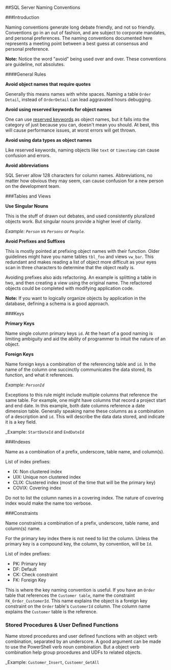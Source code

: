 ##SQL Server Naming Conventions

###Introduction

Naming conventions generate long debate friendly, and not so friendly. Conventions go in an out of fashion, and are subject to corporate mandates, and personal preferences. The naming conventions documented here represents a meeting point between a best guess at consensus and personal preference.

**Note:** Notice the word "avoid" being used over and over. These conventions are guideline, not absolutes.

####General Rules

**Avoid object names that require quotes**

Generally this means names with white spaces. Naming a table `Order Detail`, instead of `OrderDetail` can lead aggravated hours debugging.

**Avoid using reserved keywords for object names**

One can use [reserved keywords](https://msdn.microsoft.com/en-us/library/ms189822.aspx) as object names, but it falls into the category of just because you can, doesn't mean you should. At best, this will cause performance issues, at worst errors will get thrown.

**Avoid using data types as object names**

Like reserved keywords, naming objects like `text` or `timestamp` can cause confusion and errors.

**Avoid abbreviations**

SQL Server allow 128 characters for column names. Abbreviations, no matter how obvious they may seem, can cause confusion for a new person on the development team.

###Tables and Views

**Use Singular Nouns**

This is the stuff of drawn out debates, and used consistently pluralized objects work. But singular nouns provide a higher level of clarity.

_Example: `Person` vs `Persons` or `People`._

**Avoid Prefixes and Suffixes**

This is mostly pointed at prefixing object names with their function. Older guidelines might have you name tables `tbl_foo` and views `vw_bar`. This redundant and makes reading a list of object more difficult as your eyes scan in three characters to determine that the object really is. 

Avoiding prefixes also aids refactoring. An example is splitting a table in two, and then creating a view using the original name. The refactored objects could be completed with modifying application code.

**Note:** If you want to logically organize objects by application in the database, defining a schema is a good approach.


###Keys

**Primary Keys**

Name single column primary keys `id`. At the heart of a good naming is limiting ambiguity and aid the ability of programmer to intuit the nature of an object.

**Foreign Keys**

Name foreign keys a combination of the referencing table and `id`. In the name of the column one succinctly communicates the data stored, its function, and what it references.

_Example: `PersonId`_

Exceptions to this rule might include multiple columns that reference the same table. For example, one might have columns that record a project start and end date. In this example, both date columns reference a date dimension table. Generally speaking name these columns as a combination of a description and `id`. This will describe the data data stored, and indicate it is a key field.

_Example: `StartDateId` and `EndDateId`

###Indexes

Name as a combination of a prefix, underscore, table name, and column(s).

List of index prefixes:

- IX: Non clustered index
- UIX: Unique non clustered index
- CLIX: Clustered index (most of the time that will be the primary key)
- COVIX: Covering index

Do not to list the column names in a covering index. The nature of covering index would make the name too verbose.

###Constraints

Name constraints a combination of a prefix, underscore, table name, and column(s) name. 

For the primary key index there is not need to list the column. Unless the primary key is a compound key, the column, by convention, will be `Id`.

List of index prefixes:

- PK: Primary key
- DF: Default
- CK: Check constraint
- FK: Foreign Key

This is where the key naming convention is useful. If you have an `Order` table that references the `Customer table`, name the constraint `FK_Order_CustomerId`. This name explains the object is a foreign key constraint on the `Order` table's `CustomerId` column. The column name explains the `Customer` table is the reference.


### Stored Procedures & User Defined Functions

Name stored procedures and user defined functions with an object verb combination, separated by an underscore. A good argument can be made to use the PowerShell verb noun combination. But a object verb combination help group procedures and UDFs to related objects.

_Example: `Customer_Insert`, `Custoemr_GetAll`





